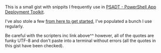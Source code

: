 This is a small gist with snippits I frequently use in [PSADT - PowerShell App Deployment Toolkit](http://psappdeploytoolkit.com).

I've also stole a few [from here to get started](http://www.scriptersinc.com/psadt-quick-reference-functions-list/), I've populated a bunch I use regularly.

Be careful with the scripters inc link above^^ however, all of the quotes are funky UTF-8 and don't paste into a terminal without errors (all the quotes in this gist have been checked).